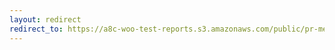 ```yaml
---
layout: redirect
redirect_to: https://a8c-woo-test-reports.s3.amazonaws.com/public/pr-merge/40110/e2e/index.html
---
```

